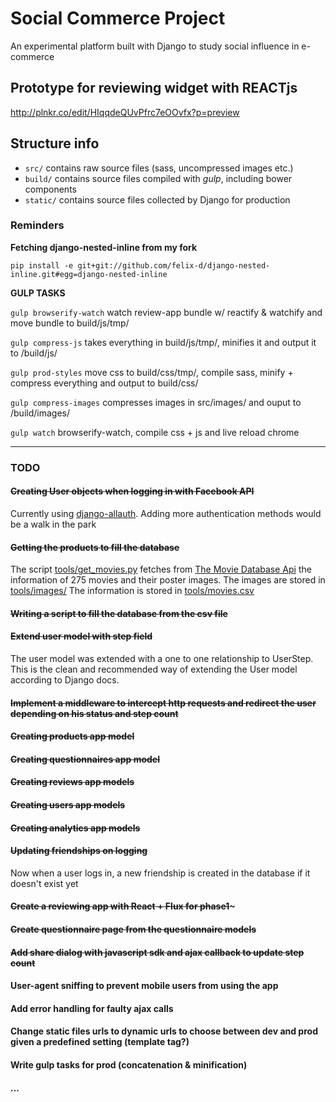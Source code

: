 # Social Commerce Project
An experimental platform built with Django to study social influence in e-commerce

## Prototype for reviewing widget with REACTjs

http://plnkr.co/edit/HIqqdeQUvPfrc7eOOvfx?p=preview

## Structure info

* `src/` contains raw source files (sass, uncompressed images etc.)
* `build/` contains source files compiled with *gulp*, including bower components
* `static/` contains source files collected by Django for production

### Reminders
**Fetching django-nested-inline from my fork**

`pip install -e git+git://github.com/felix-d/django-nested-inline.git#egg=django-nested-inline`

**GULP TASKS**

`gulp browserify-watch` watch review-app bundle w/ reactify & watchify and move bundle to build/js/tmp/

`gulp compress-js` takes everything in build/js/tmp/, minifies it and output it to /build/js/

`gulp prod-styles` move css to build/css/tmp/, compile sass, minify + compress everything and output to build/css/

`gulp compress-images` compresses images in src/images/ and ouput to /build/images/

`gulp watch` browserify-watch, compile css + js and live reload chrome

* * *
### TODO
#### ~~Creating User objects when logging in with Facebook API~~
Currently using [django-allauth](https://github.com/pennersr/django-allauth).
Adding more authentication methods would be a walk in the park
#### ~~Getting the products to fill the database~~
The script [tools/get_movies.py](https://github.com/felix-d/social-commerce-project/blob/master/tools/get_movies.py) fetches from [The Movie Database Api](https://www.themoviedb.org/documentation/api) the information of 275 movies and their poster images.
The images are stored in [tools/images/](https://github.com/felix-d/social-commerce-project/tree/master/tools/images)
The information is stored in [tools/movies.csv](https://github.com/felix-d/social-commerce-project/blob/master/tools/movies.csv#L9)
#### ~~Writing a script to fill the database from the csv file~~
#### ~~Extend user model with step field~~
The user model was extended with a one to one relationship to UserStep. This is the clean and recommended way of extending the User model
according to Django docs.
#### ~~Implement a middleware to intercept http requests and redirect the user depending on his status and step count~~
#### ~~Creating products app model~~
#### ~~Creating questionnaires app model~~
#### ~~Creating reviews app models~~
#### ~~Creating users app models~~
#### ~~Creating analytics app models~~
#### ~~Updating friendships on logging~~

Now when a user logs in, a new friendship is created in the database if it doesn't exist yet

#### ~~Create a reviewing app with React + Flux for phase1~~~
#### ~~Create questionnaire page from the questionnaire models~~
#### ~~Add share dialog with javascript sdk and ajax callback to update step count~~
#### User-agent sniffing to prevent mobile users from using the app
#### Add error handling for faulty ajax calls
#### Change static files urls to dynamic urls to choose between dev and prod given a predefined setting (template tag?)
#### Write gulp tasks for prod (concatenation & minification)
#### ...
